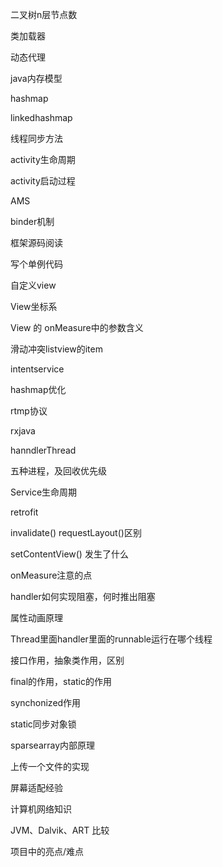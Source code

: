 二叉树n层节点数

类加载器

动态代理

java内存模型

hashmap

linkedhashmap

线程同步方法

activity生命周期

activity启动过程

AMS

binder机制

框架源码阅读

写个单例代码

自定义view

View坐标系

View 的 onMeasure中的参数含义

滑动冲突listview的item

intentservice

hashmap优化

rtmp协议

rxjava

hanndlerThread

五种进程，及回收优先级

Service生命周期

retrofit

invalidate() requestLayout()区别

setContentView() 发生了什么

onMeasure注意的点

handler如何实现阻塞，何时推出阻塞

属性动画原理

Thread里面handler里面的runnable运行在哪个线程

接口作用，抽象类作用，区别

final的作用，static的作用

synchonized作用

static同步对象锁

sparsearray内部原理

上传一个文件的实现

屏幕适配经验

计算机网络知识  

JVM、Dalvik、ART 比较

项目中的亮点/难点
